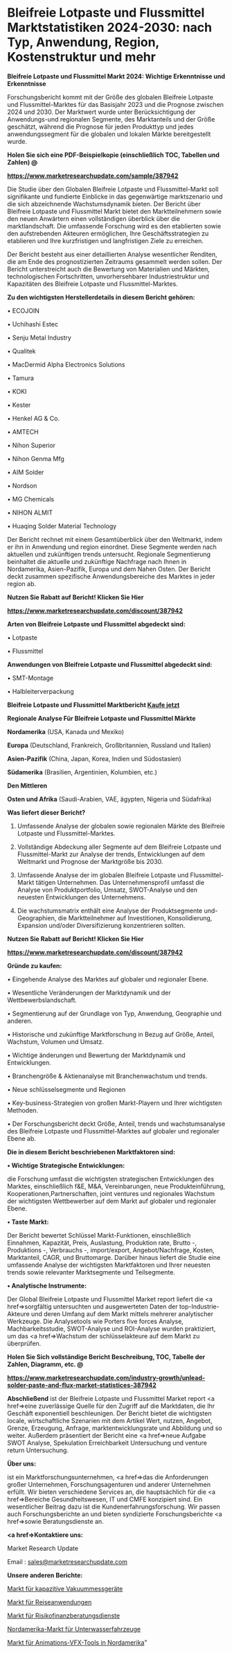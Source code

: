 # Bleifreie Lotpaste und Flussmittel Marktstatistiken 2024-2030: nach Typ, Anwendung, Region, Kostenstruktur und mehr

<strong>Bleifreie Lotpaste und Flussmittel Markt 2024: Wichtige Erkenntnisse und Erkenntnisse</strong>

Forschungsbericht kommt mit der Größe des globalen Bleifreie Lotpaste und Flussmittel-Marktes für das Basisjahr 2023 und die Prognose zwischen 2024 und 2030. Der Marktwert wurde unter Berücksichtigung der Anwendungs-und regionalen Segmente, des Marktanteils und der Größe geschätzt, während die Prognose für jeden Produkttyp und jedes anwendungssegment für die globalen und lokalen Märkte bereitgestellt wurde.



<strong>Holen Sie sich eine PDF-Beispielkopie (einschließlich TOC, Tabellen und Zahlen) @
</strong>

<strong><a href=https://www.marketresearchupdate.com/sample/387942>

<strong>https://www.marketresearchupdate.com/sample/387942</u></font></a></strong></strong>

Die Studie über den Globalen Bleifreie Lotpaste und Flussmittel-Markt soll signifikante und fundierte Einblicke in das gegenwärtige marktszenario und die sich abzeichnende Wachstumsdynamik bieten. Der Bericht über Bleifreie Lotpaste und Flussmittel Markt bietet den Marktteilnehmern sowie den neuen Anwärtern einen vollständigen überblick über die marktlandschaft. Die umfassende Forschung wird es den etablierten sowie den aufstrebenden Akteuren ermöglichen, Ihre Geschäftsstrategien zu etablieren und Ihre kurzfristigen und langfristigen Ziele zu erreichen.

Der Bericht besteht aus einer detaillierten Analyse wesentlicher Renditen, die am Ende des prognostizierten Zeitraums gesammelt werden sollen. Der Bericht unterstreicht auch die Bewertung von Materialien und Märkten, technologischen Fortschritten, unvorhersehbarer Industriestruktur und Kapazitäten des Bleifreie Lotpaste und Flussmittel-Marktes.



<strong>Zu den wichtigsten Herstellerdetails in diesem Bericht gehören:</strong>

• ECOJOIN

• Uchihashi Estec

• Senju Metal Industry

• Qualitek

• MacDermid Alpha Electronics Solutions

• Tamura

• KOKI

• Kester

• Henkel AG & Co.

• AMTECH

• Nihon Superior

• Nihon Genma Mfg

• AIM Solder

• Nordson

• MG Chemicals

• NIHON ALMIT

• Huaqing Solder Material Technology

Der Bericht rechnet mit einem Gesamtüberblick über den Weltmarkt, indem er ihn in Anwendung und region einordnet. Diese Segmente werden nach aktuellen und zukünftigen trends untersucht. Regionale Segmentierung beinhaltet die aktuelle und zukünftige Nachfrage nach Ihnen in Nordamerika, Asien-Pazifik, Europa und dem Nahen Osten. Der Bericht deckt zusammen spezifische Anwendungsbereiche des Marktes in jeder region ab.



<strong>Nutzen Sie Rabatt auf Bericht! Klicken Sie Hier
</strong>

<strong><a href=https://www.marketresearchupdate.com/discount/387942>https://www.marketresearchupdate.com/discount/387942</b></u></font></strong></a>



<strong>Arten von Bleifreie Lotpaste und Flussmittel abgedeckt sind:</strong>

• Lotpaste

• Flussmittel



<strong>Anwendungen von Bleifreie Lotpaste und Flussmittel abgedeckt sind:</strong>

• SMT-Montage

• Halbleiterverpackung



<strong>Bleifreie Lotpaste und Flussmittel Marktbericht <a href=https://www.marketresearchupdate.com/buynow/387942>Kaufe jetzt</a></strong>



<strong>Regionale Analyse Für Bleifreie Lotpaste und Flussmittel Märkte</strong>



<strong>Nordamerika</strong> (USA, Kanada und Mexiko)



<strong>Europa</strong> (Deutschland, Frankreich, Großbritannien, Russland und Italien)



<strong>Asien-Pazifik</strong> (China, Japan, Korea, Indien und Südostasien)



<strong>Südamerika</strong> (Brasilien, Argentinien, Kolumbien, etc.)



<strong>Den Mittleren</strong> 

<strong>Osten und Afrika</strong> (Saudi-Arabien, VAE, ägypten, Nigeria und Südafrika)



<strong>Was liefert dieser Bericht?</strong>

1. Umfassende Analyse der globalen sowie regionalen Märkte des Bleifreie Lotpaste und Flussmittel-Marktes.

2. Vollständige Abdeckung aller Segmente auf dem Bleifreie Lotpaste und Flussmittel-Markt zur Analyse der trends, Entwicklungen auf dem Weltmarkt und Prognose der Marktgröße bis 2030.

3. Umfassende Analyse der im globalen Bleifreie Lotpaste und Flussmittel-Markt tätigen Unternehmen. Das Unternehmensprofil umfasst die Analyse von Produktportfolio, Umsatz, SWOT-Analyse und den neuesten Entwicklungen des Unternehmens.

4. Die wachstumsmatrix enthält eine Analyse der Produktsegmente und-Geographien, die Marktteilnehmer auf Investitionen, Konsolidierung, Expansion und/oder Diversifizierung konzentrieren sollten.



<strong>Nutzen Sie Rabatt auf Bericht! Klicken Sie Hier
</strong>

<strong><a href=https://www.marketresearchupdate.com/discount/387942>https://www.marketresearchupdate.com/discount/387942</b></u></font></strong></a>



<strong>Gründe zu kaufen:</strong>

• Eingehende Analyse des Marktes auf globaler und regionaler Ebene.

• Wesentliche Veränderungen der Marktdynamik und der Wettbewerbslandschaft.

• Segmentierung auf der Grundlage von Typ, Anwendung, Geographie und anderen.

• Historische und zukünftige Marktforschung in Bezug auf Größe, Anteil, Wachstum, Volumen und Umsatz.

• Wichtige änderungen und Bewertung der Marktdynamik und Entwicklungen.

• Branchengröße &amp; Aktienanalyse mit Branchenwachstum und trends.

• Neue schlüsselsegmente und Regionen

• Key-business-Strategien von großen Markt-Playern und Ihrer wichtigsten Methoden.

• Der Forschungsbericht deckt Größe, Anteil, trends und wachstumsanalyse des Bleifreie Lotpaste und Flussmittel-Marktes auf globaler und regionaler Ebene ab.



<strong>Die in diesem Bericht beschriebenen Marktfaktoren sind:</strong>



<strong>• Wichtige Strategische Entwicklungen:</strong>

die Forschung umfasst die wichtigsten strategischen Entwicklungen des Marktes, einschließlich f&amp;E, M&amp;A, Vereinbarungen, neue Produkteinführung, Kooperationen,Partnerschaften, joint ventures und regionales Wachstum der wichtigsten Wettbewerber auf dem Markt auf globaler und regionaler Ebene.



<strong>• Taste Markt:</strong>

Der Bericht bewertet Schlüssel Markt-Funktionen, einschließlich Einnahmen, Kapazität, Preis, Auslastung, Produktion rate, Brutto -, Produktions -, Verbrauchs -, import/export, Angebot/Nachfrage, Kosten, Marktanteil, CAGR, und Bruttomarge. Darüber hinaus liefert die Studie eine umfassende Analyse der wichtigsten Marktfaktoren und Ihrer neuesten trends sowie relevanter Marktsegmente und Teilsegmente.



<strong>• Analytische Instrumente:</strong>

Der Global Bleifreie Lotpaste und Flussmittel Market report liefert die <a href=>sorgf</a>ältig untersuchten und ausgewerteten Daten der top-Industrie-Akteure und deren Umfang auf dem Markt mittels mehrerer analytischer Werkzeuge. Die Analysetools wie Porters five forces Analyse, Machbarkeitsstudie, SWOT-Analyse und ROI-Analyse wurden praktiziert, um das <a href=>Wachstum</a> der schlüsselakteure auf dem Markt zu überprüfen.



<strong>Holen Sie Sich vollständige Bericht Beschreibung, TOC, Tabelle der Zahlen, Diagramm, etc. @ </strong>

<strong><a href=https://www.marketresearchupdate.com/industry-growth/unlead-solder-paste-and-flux-market-statistices-387942>https://www.marketresearchupdate.com/industry-growth/unlead-solder-paste-and-flux-market-statistices-387942</a></font></strong>



<strong>Abschließend</strong> ist der Bleifreie Lotpaste und Flussmittel Market report <a href=>eine</a> zuverlässige Quelle für den Zugriff auf die Marktdaten, die Ihr Geschäft exponentiell beschleunigen. Der Bericht bietet die wichtigsten locale, wirtschaftliche Szenarien mit dem Artikel Wert, nutzen, Angebot, Grenze, Erzeugung, Anfrage, marktentwicklungsrate und Abbildung und so weiter. Außerdem präsentiert der Bericht eine <a href=>neue</a> Aufgabe SWOT Analyse, Spekulation Erreichbarkeit Untersuchung und venture return Untersuchung.



<strong>Über uns:</strong>

 ist ein Marktforschungsunternehmen, <a href=>das</a> die Anforderungen großer Unternehmen, Forschungsagenturen und anderer Unternehmen erfüllt. Wir bieten verschiedene Services an, die hauptsächlich für die <a href=>Bereiche</a> Gesundheitswesen, IT und CMFE konzipiert sind. Ein wesentlicher Beitrag dazu ist die Kundenerfahrungsforschung. Wir passen auch Forschungsberichte an und bieten syndizierte Forschungsberichte <a href=>sowie</a> Beratungsdienste an.



<strong><a href=>Kontaktiere uns:</a></strong>

Market Research Update

Email : sales@marketresearchupdate.com



<strong>Unsere anderen Berichte:</strong>

<a href=https://www.linkedin.com/pulse/capacitive-vacuum-gauge-market-has-huge-growth>Markt für kapazitive Vakuummessgeräte</a>

<a href=https://www.linkedin.com/pulse/travel-application-market-size-emerging-trends>Markt für Reiseanwendungen</a>

<a href=https://www.linkedin.com/pulse/risk-financial-advisory-services-market-size-share-outlook>Markt für Risikofinanzberatungsdienste</a>

<a href=https://www.linkedin.com/pulse/north-america-underwater-rov-market-size-production>Nordamerika-Markt für Unterwasserfahrzeuge</a>

<a href=https://www.linkedin.com/pulse/north-america-animation-vfx-tools-market-8z6qf/>Markt für Animations-VFX-Tools in Nordamerika</a>"
